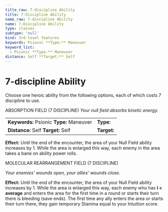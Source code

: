 ```yaml
---
title_raw: 7-discipline Ability
title: 7-Discipline Ability
name_raw: 7-discipline Ability
name: 7-Discipline Ability
type: classes
subtype: 'null'
kind: 3rd-level features
keywords: Psionic **Type:** Maneuver
keyword_list:
  - Psionic **Type:** Maneuver
distance: Self **Target:** Self
---
```


# 7-discipline Ability

Choose one heroic ability from the following options, each of which costs 7 discipline to use.

ABSORPTION FIELD (7 DISCIPLINE) *Your null field absorbs kinetic energy.*

|                                          |             |
| :--------------------------------------- | :---------- |
| **Keywords:** Psionic **Type:** Maneuver | **Type:**   |
| **Distance:** Self **Target:** Self      | **Target:** |

**Effect:** Until the end of the encounter, the area of your Null Field ability increases by 1. While the area is enlarged this way, each enemy in the area takes a bane on ability power rolls.

MOLECULAR REARRANGEMENT FIELD (7 DISCIPLINE)

*Your enemies' wounds open, your allies' wounds close.*

**Effect:** Until the end of the encounter, the area of your Null Field ability increases by 1. While the area is enlarged this way, each enemy who has **I \< average** and enters the area for the first time in a round or starts their turn there is bleeding (save ends). The first time any ally enters the area or starts their turn there, they gain temporary Stamina equal to your Intuition score.
